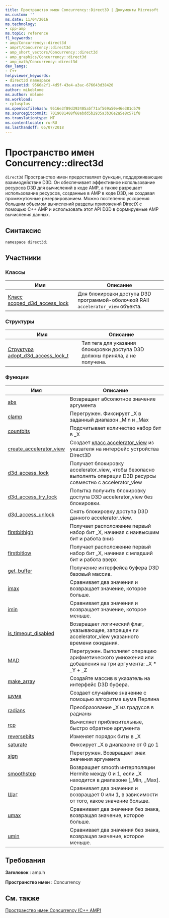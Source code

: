 ```yaml
---
title: Пространство имен Concurrency::Direct3D | Документы Microsoft
ms.custom: ''
ms.date: 11/04/2016
ms.technology:
- cpp-amp
ms.topic: reference
f1_keywords:
- amp/Concurrency::direct3d
- amprt/Concurrency::direct3d
- amp_short_vectors/Concurrency::direct3d
- amp_graphics/Concurrency::direct3d
- amp_math/Concurrency::direct3d
dev_langs:
- C++
helpviewer_keywords:
- direct3d namespace
ms.assetid: 9566a2f1-4d5f-43e4-a3ac-676643d38420
author: mikeblome
ms.author: mblome
ms.workload:
- cplusplus
ms.openlocfilehash: 9516e3f89d393405a5f71af569a50e46e381d579
ms.sourcegitcommit: 7019081488f68abdd5b2935a3b36e2a5e8c571f8
ms.translationtype: MT
ms.contentlocale: ru-RU
ms.lasthandoff: 05/07/2018
---
```

# <a name="concurrencydirect3d-namespace"></a>Пространство имен Concurrency::direct3d
`direct3d` Пространство имен предоставляет функции, поддерживающие взаимодействие D3D. Он обеспечивает эффективное использование ресурсов D3D для вычислений в коде AMP, а также разрешает использование ресурсов, созданные в AMP в коде D3D, не создавая промежуточные резервированием. Можно постепенно ускорения большим объемом вычислений разделы приложений DirectX с помощью C++ AMP и использовать этот API D3D в формируемые AMP вычисления данных.  
  
## <a name="syntax"></a>Синтаксис  
  
```  
namespace direct3d;  
```  
  
## <a name="members"></a>Участники  
  
### <a name="classes"></a>Классы  
  
|Имя|Описание|  
|----------|-----------------|  
|[Класс scoped_d3d_access_lock](scoped-d3d-access-lock-class.md)|Для блокировки доступа D3D программой-оболочкой RAII `accelerator_view` объекта.|  
  
### <a name="structures"></a>Структуры  
  
|Имя|Описание|  
|----------|-----------------|  
|[Структура adopt_d3d_access_lock_t](adopt-d3d-access-lock-t-structure.md)|Тип тега для указания блокировки доступа D3D должны приняла, а не получена.|  
  
### <a name="functions"></a>Функции  
  
|Имя|Описание|  
|----------|-----------------|  
|[abs](concurrency-direct3d-namespace-functions-amp.md#abs)|Возвращает абсолютное значение аргумента|  
|[clamp](concurrency-direct3d-namespace-functions-amp.md#clamp)|Перегружен. Фиксирует _X в заданный диапазон _Min и _Max|  
|[countbits](concurrency-direct3d-namespace-functions-amp.md#countbits)|Подсчитывает количество набор бит в _X|  
|[create_accelerator_view](concurrency-direct3d-namespace-functions-amp.md#create_accelerator_view)|Создает [класс accelerator_view](accelerator-view-class.md) из указателя на интерфейс устройства Direct3D|  
|[d3d_access_lock](concurrency-direct3d-namespace-functions-amp.md#d3d_access_lock)|Получает блокировку accelerator_view, чтобы безопасно выполнять операции D3D ресурсы совместно с accelerator_view|  
|[d3d_access_try_lock](concurrency-direct3d-namespace-functions-amp.md#d3d_access_try_lock)|Попытка получить блокировку доступа D3D accelerator_view без блокировки.|  
|[d3d_access_unlock](concurrency-direct3d-namespace-functions-amp.md#d3d_access_unlock)|Снять блокировку доступа D3D данного accelerator_view.|  
|[firstbithigh](concurrency-direct3d-namespace-functions-amp.md#firstbithigh)|Получает расположение первый набор бит _X, начиная с наивысшим бит и работа вниз|  
|[firstbitlow](concurrency-direct3d-namespace-functions-amp.md#firstbitlow)|Получает расположение первый набор бит _X, начиная с младший бит и работа вверх|  
|[get_buffer](concurrency-direct3d-namespace-functions-amp.md#get_buffer)|Получение интерфейса буфера D3D базовый массив.|  
|[imax](concurrency-direct3d-namespace-functions-amp.md#imax)|Сравнивает два значения и возвращает значение, которое больше.|  
|[imin](concurrency-direct3d-namespace-functions-amp.md#imin)|Сравнивает два значения и возвращает значение, которое меньше.|  
|[is_timeout_disabled](concurrency-direct3d-namespace-functions-amp.md#is_timeout_disabled)|Возвращает логический флаг, указывающее, запрещен ли accelerator_view указанного времени ожидания.|  
|[MAD](concurrency-direct3d-namespace-functions-amp.md#mad)|Перегружен. Выполняет операцию арифметического умножения или добавления на три аргумента: _X * _Y + _Z|  
|[make_array](concurrency-direct3d-namespace-functions-amp.md#make_array)|Создайте массив в указатель на интерфейс D3D буфера.|  
|[шума](concurrency-direct3d-namespace-functions-amp.md#noise)|Создает случайное значение с помощью алгоритма шума Перлина|  
|[radians](concurrency-direct3d-namespace-functions-amp.md#radians)|Преобразование _X из градусов в радианы|  
|[rcp](concurrency-direct3d-namespace-functions-amp.md#rcp)|Вычисляет приблизительные, быстро обратное аргумента|  
|[reversebits](concurrency-direct3d-namespace-functions-amp.md#reversebits)|Изменяет порядок биты в _X|  
|[saturate](concurrency-direct3d-namespace-functions-amp.md#saturate)|Фиксирует _X в диапазоне от 0 до 1|  
|[sign](concurrency-direct3d-namespace-functions-amp.md#sign)|Перегружен. Возвращает знак значения аргумента|  
|[smoothstep](concurrency-direct3d-namespace-functions-amp.md#smoothstep)|Возвращает smooth интерполяции Hermite между 0 и 1, если _X находится в диапазоне [_Min, _Max].|  
|[Шаг](concurrency-direct3d-namespace-functions-amp.md#step)|Сравнивает два значения и возвращает 0 или 1, в зависимости от того, какое значение больше.|  
|[umax](concurrency-direct3d-namespace-functions-amp.md#umax)|Сравнивает два значения без знака, возвращая значение, которое больше.|  
|[umin](concurrency-direct3d-namespace-functions-amp.md#umin)|Сравнивает два значения без знака, возвращая значение, которое меньше.|  

## <a name="requirements"></a>Требования  
 **Заголовок** : amp.h  
  
 **Пространство имен** : Concurrency  
  
## <a name="see-also"></a>См. также  
 [Пространство имен Concurrency (C++ AMP)](concurrency-namespace-cpp-amp.md)
